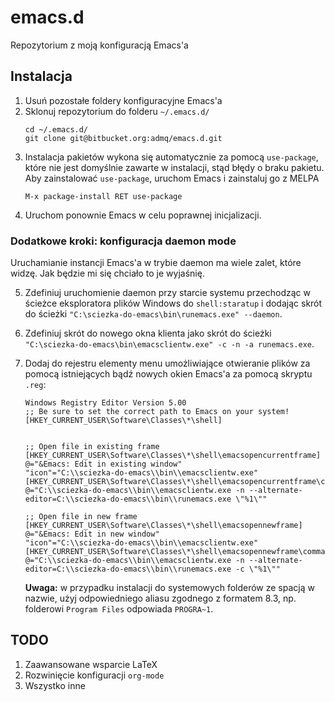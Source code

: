 # emacs.d

Repozytorium z moją konfiguracją Emacs'a 

## Instalacja

1. Usuń pozostałe foldery konfiguracyjne Emacs'a
2. Sklonuj repozytorium do folderu `~/.emacs.d/`
	```
	cd ~/.emacs.d/
	git clone git@bitbucket.org:admq/emacs.d.git
	```
3. Instalacja pakietów wykona się automatycznie za pomocą `use-package`, które nie jest domyślnie zawarte w instalacji, stąd błędy o braku pakietu. Aby zainstalować `use-package`, uruchom Emacs i zainstaluj go z MELPA
	```
	M-x package-install RET use-package
	```
4. Uruchom ponownie Emacs w celu poprawnej inicjalizacji.

### Dodatkowe kroki: konfiguracja daemon mode

Uruchamianie instancji Emacs'a w trybie daemon ma wiele zalet, które widzę. Jak będzie mi się chciało to je wyjaśnię.

5. Zdefiniuj uruchomienie daemon przy starcie systemu przechodząc w ścieżce eksploratora plików Windows do `shell:staratup` i dodając skrót do ścieżki `"C:\sciezka-do-emacs\bin\runemacs.exe" --daemon`.

6. Zdefiniuj skrót do nowego okna klienta jako skrót do ścieżki `"C:\sciezka-do-emacs\bin\emacsclientw.exe" -c -n -a runemacs.exe`.

7. Dodaj do rejestru elementy menu umożliwiające otwieranie plików za pomocą istniejących bądź nowych okien Emacs'a za pomocą skryptu `.reg`:

	```
	Windows Registry Editor Version 5.00
	;; Be sure to set the correct path to Emacs on your system!
	[HKEY_CURRENT_USER\Software\Classes\*\shell]


	;; Open file in existing frame
	[HKEY_CURRENT_USER\Software\Classes\*\shell\emacsopencurrentframe]
	@="&Emacs: Edit in existing window"
	"icon"="C:\\sciezka-do-emacs\\bin\\emacsclientw.exe"
	[HKEY_CURRENT_USER\Software\Classes\*\shell\emacsopencurrentframe\command]
	@="C:\\sciezka-do-emacs\\bin\\emacsclientw.exe -n --alternate-editor=C:\\sciezka-do-emacs\\bin\\runemacs.exe \"%1\""

	;; Open file in new frame
	[HKEY_CURRENT_USER\Software\Classes\*\shell\emacsopennewframe]
	@="&Emacs: Edit in new window"
	"icon"="C:\\sciezka-do-emacs\\bin\\emacsclientw.exe"
	[HKEY_CURRENT_USER\Software\Classes\*\shell\emacsopennewframe\command]
	@="C:\\sciezka-do-emacs\\bin\\emacsclientw.exe -n --alternate-editor=C:\\sciezka-do-emacs\\bin\\runemacs.exe -c \"%1\""
	```

	**Uwaga:** w przypadku instalacji do systemowych folderów ze spacją w nazwie, użyj odpowiedniego  aliasu zgodnego z formatem 8.3, np. folderowi `Program Files` odpowiada `PROGRA~1`. 


## TODO

1. Zaawansowane wsparcie LaTeX
2. Rozwinięcie konfiguracji `org-mode`
3. Wszystko inne
